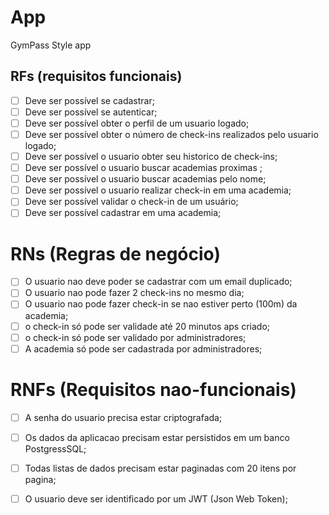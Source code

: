 # App

GymPass Style app

## RFs (requisitos funcionais)

- [ ] Deve ser possível se cadastrar;
- [ ] Deve ser possível se autenticar;
- [ ] Deve ser possível obter o perfil de um usuario logado;
- [ ] Deve ser possível obter o número de check-ins realizados pelo usuario logado;
- [ ] Deve ser possível o usuario obter seu historico de check-ins;
- [ ] Deve ser possível o usuario buscar academias proximas ;
- [ ] Deve ser possível o usuario buscar academias pelo nome;
- [ ] Deve ser possível o usuario realizar check-in em uma academia;
- [ ] Deve ser possível validar o check-in de um usuário;
- [ ] Deve ser possível cadastrar em uma academia;

# RNs (Regras de negócio)

- [ ] O usuario nao deve poder se cadastrar com um email duplicado;
- [ ] O usuario nao pode fazer 2 check-ins no mesmo dia;
- [ ] O usuario nao pode fazer check-in se nao estiver perto (100m) da academia;
- [ ] o check-in só pode ser validade até 20 minutos aps criado;
- [ ] o check-in só pode ser validado por administradores;
- [ ] A academia só pode ser cadastrada por administradores;

# RNFs (Requisitos nao-funcionais)

- [ ] A senha do usuario precisa estar criptografada;
- [ ] Os dados da aplicacao precisam estar persistidos em um banco PostgressSQL;
- [ ] Todas listas de dados precisam estar paginadas com 20 itens por pagina;
- [ ] O usuario deve ser identificado por um JWT (Json Web Token);














